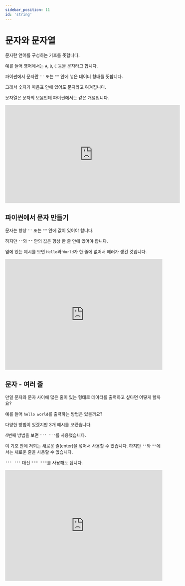 ```yaml
---
sidebar_position: 11
id: 'string'
---
```


# 문자와 문자열

문자란 언어를 구성하는 기호를 뜻합니다.

예를 들어 영어에서는 `A`, `B`, `C` 등을 문자라고 합니다.

파이썬에서 문자란 `''` 또는 `""` 안에 넣은 데이터 형태를 뜻합니다.

그래서 숫자가 따옴표 안에 있어도 문자라고 여겨집니다.

문자열은 문자의 모음인데 파이썬에서는 같은 개념입니다.

<iframe width="560" height="315" src="https://www.youtube.com/embed/NT0qINEacEo" title="YouTube video player" frameborder="0" allow="accelerometer; autoplay; clipboard-write; encrypted-media; gyroscope; picture-in-picture" allowfullscreen></iframe>

## 파이썬에서 문자 만들기

문자는 항상 `''` 또는 `""` 안에 값이 있어야 합니다.

하지만 `''`와 `""` 안의 값은 항상 한 줄 안에 있어야 합니다.

옆에 있는 예시를 보면 `Hello`와 `World`가 한 줄에 없어서 에러가 생긴 것입니다.

<iframe src="https://trinket.io/embed/python/7c86f7328a" width="100%" height="356" frameborder="0" marginwidth="0" marginheight="0" allowfullscreen></iframe>

## 문자 - 여러 줄

만일 문자와 문자 사이에 많은 줄이 있는 형태로 데이터를 출력하고 싶다면 어떻게 할까요?

예를 들어 `hello world`를 출력하는 방법은 있을까요?

다양한 방법이 있겠지만 3개 예시를 보겠습니다.

4번째 방법을 보면 `''' '''`를 사용했습니다.

이 기호 안에 저희는 새로운 줄(enter)을 넣어서 사용할 수 있습니다. 하지만 `''`와 `""`에서는 새로운 줄을 사용할 수 없습니다.

`''' '''` 대신 `""" """`를 사용해도 됩니다.

<iframe src="https://trinket.io/embed/python/c420acd5f8" width="100%" height="356" frameborder="0" marginwidth="0" marginheight="0" allowfullscreen></iframe>
